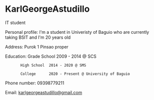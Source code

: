 # KarlGeorgeAstudillo
IT student

Personal profile: I'm a student in Univeristy of Baguio who are currently taking BSIT and I'm 20 years old

Address: Purok 1 Pinsao proper

Education: 
           Grade School 2009 - 2014 @ SCS

           High School  2014 - 2020 @ SMS
           
           College      2020 - Present @ University of Baguio
          
Phone number: 09398779211

Email: karlgeorgeastudillo@gmail.com
